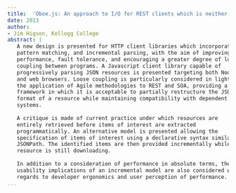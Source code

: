 ```yaml
---
title:  'Oboe.js: An approach to I/O for REST clients which is neither batch nor stream; nor SAX nor DOM'
date: 2013
author:
- Jim Higson, Kellogg College
abstract: |
   A new design is presented for HTTP client libraries which incorporates HTTP streaming,
   pattern matching, and incremental parsing, with the aim of improving
   performance, fault tolerance, and encouraging a greater degree of loose
   coupling between programs. A Javascript client library capable of
   progressively parsing JSON resources is presented targeting both Node.js
   and web browsers. Loose coupling is particularly considered in light of
   the application of Agile methodologies to REST and SOA, providing a
   framework in which it is acceptable to partially restructure the JSON
   format of a resource while maintaining compatibility with dependent
   systems.
   
   A critique is made of current practice under which resources are
   entirely retrieved before items of interest are extracted
   programmatically. An alternative model is presented allowing the
   specification of items of interest using a declarative syntax similar to
   JSONPath. The identified items are then provided incrementally while the
   resource is still downloading.
      
   In addition to a consideration of performance in absolute terms, the
   usability implications of an incremental model are also considered with
   regards to developer ergonomics and user perception of performance.
...
```


